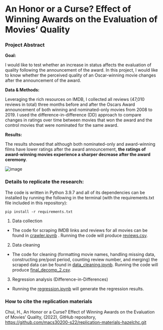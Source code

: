 # An Honor or a Curse? Effect of Winning Awards on the Evaluation of Movies’ Quality

### Project Abstract
****Goal:****

I would like to test whether an increase in status affects the evaluation of quality following the announcement of the award. In this project, I would like to know whether the perceived quality of an Oscar-winning movie changes after the announcement of the award. 

****Data & Methods:****

Leveraging the rich resources on IMDB, I collected all reviews (47,010 reviews in total) three months before and after the Oscars Award announcement of both winning and nominated-only movies from 2008 to 2019. I used the difference-in-difference (DD) approach to compare changes in ratings over time between movies that won the award and the control movies that were nominated for the same award.

****Results:**** 

The results showed that although both nominated-only and award-winning films have lower ratings after the award announcement, ****the ratings of award-winning movies experience a sharper decrease after the award ceremony****.

![image](https://user-images.githubusercontent.com/89876546/220253549-86af04fc-e4cb-4f0f-94fb-a70a953f790a.png)

### Details to replicate the research:
The code is written in Python 3.9.7 and all of its dependencies can be installed by running the following in the terminal (with the requirements.txt file included in this repository):
```
pip install -r requirements.txt
```

1. Data collection 
- The code for scraping IMDB links and reviews for all movies can be found in [crawler.ipynb](https://github.com/hazelchc/Project/blob/main/crawler.ipynb) . Running the code will produce [reviews.csv](https://uchicagoedu-my.sharepoint.com/:x:/g/personal/hazelchui_uchicago_edu/Eb0jEbeHjmZOsIdAMiBb_rcBjPIAtlaBR8F_QuQt6_bMDw?e=9cW7k1).

2. Data cleaning
- The code for cleaning (formatting movie names, handling missing data, constructing pre/post period, counting review number, and merging) the scraped data can be found in [data_cleaning.ipynb](https://github.com/hazelchc/Project/blob/main/data_cleaning.ipynb). Running the code will produce [final_decomp_2.csv](https://uchicagoedu-my.sharepoint.com/:x:/g/personal/hazelchui_uchicago_edu/EYHkT9HcPmVChhTDk3ov4RYBvDRUCoiRVqtHV6-8kRkMxQ?e=NmpWrs).

3. Regression analysis (Difference-in-Differences)
- Running the [regression.ipynb](https://github.com/hazelchc/Project/blob/main/regression.ipynb) will generate the regression results.

### How to cite the replication materials 
Chui, H., An Honor or a Curse? Effect of Winning Awards on the Evaluation of Movies’ Quality, (2022), GitHub repository, https://github.com/macs30200-s22/replication-materials-hazelchc.git
